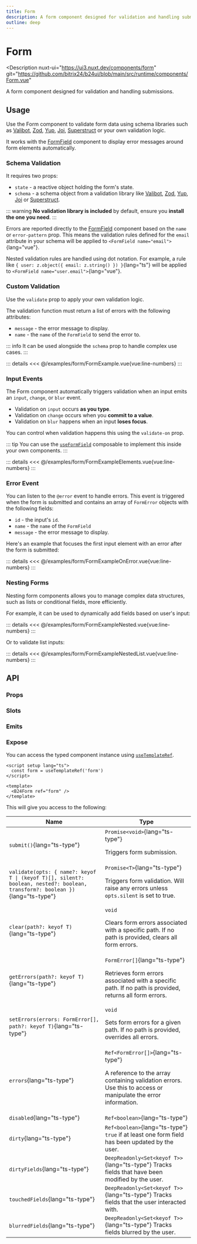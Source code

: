 ```yaml
---
title: Form
description: A form component designed for validation and handling submissions.
outline: deep
---
```

<script setup>
import FormExample from '/examples/form/FormExample.vue';
import ElementsExample from '/examples/form/FormExampleElementsWrap.vue';
import OnErrorExample from '/examples/form/FormExampleOnError.vue';
import NestedExample from '/examples/form/FormExampleNested.vue';
import NestedListExample from '/examples/form/FormExampleNestedList.vue';
</script>
# Form

<Description
  nuxt-ui="https://ui3.nuxt.dev/components/form"
  git="https://github.com/bitrix24/b24ui/blob/main/src/runtime/components/Form.vue"
>
  A form component designed for validation and handling submissions.
</Description>

## Usage

Use the Form component to validate form data using schema libraries such as [Valibot](https://github.com/fabian-hiller/valibot), [Zod](https://github.com/colinhacks/zod), [Yup](https://github.com/jquense/yup), [Joi](https://github.com/hapijs/joi), [Superstruct](https://github.com/ianstormtaylor/superstruct) or your own validation logic.

It works with the [FormField](/components/form-field) component to display error messages around form elements automatically.

### Schema Validation

It requires two props:

- `state` - a reactive object holding the form's state.
- `schema` - a schema object from a validation library like [Valibot](https://github.com/fabian-hiller/valibot), [Zod](https://github.com/colinhacks/zod), [Yup](https://github.com/jquense/yup), [Joi](https://github.com/hapijs/joi) or [Superstruct](https://github.com/ianstormtaylor/superstruct).

::: warning
**No validation library is included** by default, ensure you **install the one you need**.
:::

Errors are reported directly to the [FormField](/components/form-field) component based on the `name` or `error-pattern` prop. This means the validation rules defined for the `email` attribute in your schema will be applied to `<FormField name="email">`{lang="vue"}.

Nested validation rules are handled using dot notation. For example, a rule like `{ user: z.object({ email: z.string() }) }`{lang="ts"} will be applied to `<FormField name="user.email">`{lang="vue"}.

### Custom Validation

Use the `validate` prop to apply your own validation logic.

The validation function must return a list of errors with the following attributes:

- `message` - the error message to display.
- `name` - the `name` of the `FormField` to send the error to.

::: info
It can be used alongside the `schema` prop to handle complex use cases.
:::

<div>
  <ClientOnly>
    <ComponentShowExample>
      <FormExample base="/b24ui" class="w-full sm:w-2/3" />
    </ComponentShowExample>
  </ClientOnly>
</div>

::: details
<<< @/examples/form/FormExample.vue{vue:line-numbers}
:::

### Input Events

The Form component automatically triggers validation when an input emits an `input`, `change`, or `blur` event.

- Validation on `input` occurs **as you type**.
- Validation on `change` occurs when you **commit to a value**.
- Validation on `blur` happens when an input **loses focus**.

You can control when validation happens this using the `validate-on` prop.

::: tip
You can use the [`useFormField`](/components/composables/use-form-field) composable to implement this inside your own components.
:::

<div>
  <ClientOnly>
      <ElementsExample />
  </ClientOnly>
</div>

::: details
<<< @/examples/form/FormExampleElements.vue{vue:line-numbers}
:::

### Error Event

You can listen to the `@error` event to handle errors. This event is triggered when the form is submitted and contains an array of `FormError` objects with the following fields:

- `id` - the input's `id`.
- `name` - the `name` of the `FormField`
- `message` - the error message to display.

Here's an example that focuses the first input element with an error after the form is submitted:

<div>
  <ClientOnly>
    <ComponentShowExample>
      <OnErrorExample class="w-full sm:w-2/3" />
    </ComponentShowExample>
  </ClientOnly>
</div>

::: details
<<< @/examples/form/FormExampleOnError.vue{vue:line-numbers}
:::

### Nesting Forms

Nesting form components allows you to manage complex data structures, such as lists or conditional fields, more efficiently.

For example, it can be used to dynamically add fields based on user's input:

<div>
  <ClientOnly>
    <ComponentShowExample>
      <NestedExample class="w-full sm:w-2/3" />
    </ComponentShowExample>
  </ClientOnly>
</div>

::: details
<<< @/examples/form/FormExampleNested.vue{vue:line-numbers}
:::

Or to validate list inputs:

<div>
  <ClientOnly>
    <ComponentShowExample>
      <NestedListExample class="w-full sm:w-2/3" />
    </ComponentShowExample>
  </ClientOnly>
</div>

::: details
<<< @/examples/form/FormExampleNestedList.vue{vue:line-numbers}
:::

## API

### Props

<ComponentProps component="Form" />

### Slots

<ComponentSlots component="Form" />

### Emits

<ComponentEmits component="Form" />

### Expose

You can access the typed component instance using [`useTemplateRef`](https://vuejs.org/api/composition-api-helpers.html#usetemplateref).

```vue
<script setup lang="ts">
  const form = useTemplateRef('form')
</script>

<template>
  <B24Form ref="form" />
</template>
```

This will give you access to the following:

| Name                                                                                                                         | Type                                                                                                                                                          |
|------------------------------------------------------------------------------------------------------------------------------|---------------------------------------------------------------------------------------------------------------------------------------------------------------|
| `submit()`{lang="ts-type"}                                                                                                   | `Promise<void>`{lang="ts-type"} <br> <p>Triggers form submission.</p>                                                                                         |
| `validate(opts: { name?: keyof T \| (keyof T)[], silent?: boolean, nested?: boolean, transform?: boolean })`{lang="ts-type"} | `Promise<T>`{lang="ts-type"} <br> <p>Triggers form validation. Will raise any errors unless `opts.silent` is set to true.</p>                                 |
| `clear(path?: keyof T)`{lang="ts-type"}                                                                                      | `void` <br> <p>Clears form errors associated with a specific path. If no path is provided, clears all form errors.</p>                                        |
| `getErrors(path?: keyof T)`{lang="ts-type"}                                                                                  | `FormError[]`{lang="ts-type"} <br> <p>Retrieves form errors associated with a specific path. If no path is provided, returns all form errors.</p>             |
| `setErrors(errors: FormError[], path?: keyof T)`{lang="ts-type"}                                                             | `void` <br> <p>Sets form errors for a given path. If no path is provided, overrides all errors.</p>                                                           |
| `errors`{lang="ts-type"}                                                                                                     | `Ref<FormError[]>`{lang="ts-type"} <br> <p>A reference to the array containing validation errors. Use this to access or manipulate the error information.</p> |
| `disabled`{lang="ts-type"}                                                                                                   | `Ref<boolean>`{lang="ts-type"}                                                                                                                                |
| `dirty`{lang="ts-type"}                                                                                                      | `Ref<boolean>`{lang="ts-type"} `true` if at least one form field has been updated by the user.                                                                |
| `dirtyFields`{lang="ts-type"}                                                                                                | `DeepReadonly<Set<keyof T>>`{lang="ts-type"} Tracks fields that have been modified by the user.                                                               |
| `touchedFields`{lang="ts-type"}                                                                                              | `DeepReadonly<Set<keyof T>>`{lang="ts-type"} Tracks fields that the user interacted with.                                                                     |
| `blurredFields`{lang="ts-type"}                                                                                              | `DeepReadonly<Set<keyof T>>`{lang="ts-type"} Tracks fields blurred by the user.                                                                               |
